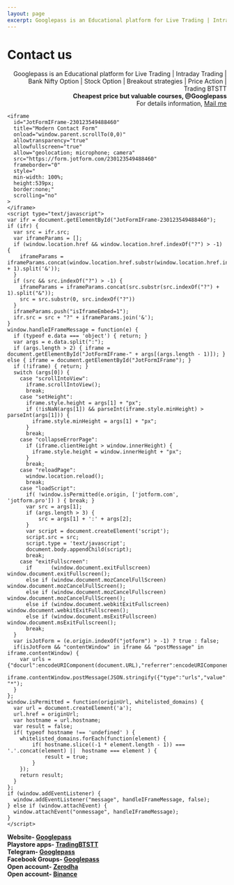 ```yaml
---
layout: page
excerpt: Googlepass is an Educational platform for Live Trading | Intraday Trading | Bank Nifty Option | Stock Option | Breakout strategies | Price Action | Trading BTSTT.
---
```


# Contact us

<p class="message" align="right">
  Googlepass is an Educational platform for Live Trading | Intraday Trading | Bank Nifty Option | Stock Option | Breakout strategies | Price Action | Trading BTSTT<br>
  <b>Cheapest price but valuable courses, @Googlepass</b><br>
  For details information, <a href="mailto:{{site.author.email}}">Mail me</a>
</p>

 
    <iframe
      id="JotFormIFrame-230123549488460"
      title="Modern Contact Form"
      onload="window.parent.scrollTo(0,0)"
      allowtransparency="true"
      allowfullscreen="true"
      allow="geolocation; microphone; camera"
      src="https://form.jotform.com/230123549488460"
      frameborder="0"
      style="
      min-width: 100%;
      height:539px;
      border:none;"
      scrolling="no"
    >
    </iframe>
    <script type="text/javascript">
    var ifr = document.getElementById("JotFormIFrame-230123549488460");
    if (ifr) {
      var src = ifr.src;
      var iframeParams = [];
      if (window.location.href && window.location.href.indexOf("?") > -1) {
        iframeParams = iframeParams.concat(window.location.href.substr(window.location.href.indexOf("?") + 1).split('&'));
      }
      if (src && src.indexOf("?") > -1) {
        iframeParams = iframeParams.concat(src.substr(src.indexOf("?") + 1).split("&"));
        src = src.substr(0, src.indexOf("?"))
      }
      iframeParams.push("isIframeEmbed=1");
      ifr.src = src + "?" + iframeParams.join('&');
    }
    window.handleIFrameMessage = function(e) {
      if (typeof e.data === 'object') { return; }
      var args = e.data.split(":");
      if (args.length > 2) { iframe = document.getElementById("JotFormIFrame-" + args[(args.length - 1)]); } else { iframe = document.getElementById("JotFormIFrame"); }
      if (!iframe) { return; }
      switch (args[0]) {
        case "scrollIntoView":
          iframe.scrollIntoView();
          break;
        case "setHeight":
          iframe.style.height = args[1] + "px";
          if (!isNaN(args[1]) && parseInt(iframe.style.minHeight) > parseInt(args[1])) {
            iframe.style.minHeight = args[1] + "px";
          }
          break;
        case "collapseErrorPage":
          if (iframe.clientHeight > window.innerHeight) {
            iframe.style.height = window.innerHeight + "px";
          }
          break;
        case "reloadPage":
          window.location.reload();
          break;
        case "loadScript":
          if( !window.isPermitted(e.origin, ['jotform.com', 'jotform.pro']) ) { break; }
          var src = args[1];
          if (args.length > 3) {
              src = args[1] + ':' + args[2];
          }
          var script = document.createElement('script');
          script.src = src;
          script.type = 'text/javascript';
          document.body.appendChild(script);
          break;
        case "exitFullscreen":
          if      (window.document.exitFullscreen)        window.document.exitFullscreen();
          else if (window.document.mozCancelFullScreen)   window.document.mozCancelFullScreen();
          else if (window.document.mozCancelFullscreen)   window.document.mozCancelFullScreen();
          else if (window.document.webkitExitFullscreen)  window.document.webkitExitFullscreen();
          else if (window.document.msExitFullscreen)      window.document.msExitFullscreen();
          break;
      }
      var isJotForm = (e.origin.indexOf("jotform") > -1) ? true : false;
      if(isJotForm && "contentWindow" in iframe && "postMessage" in iframe.contentWindow) {
        var urls = {"docurl":encodeURIComponent(document.URL),"referrer":encodeURIComponent(document.referrer)};
        iframe.contentWindow.postMessage(JSON.stringify({"type":"urls","value":urls}), "*");
      }
    };
    window.isPermitted = function(originUrl, whitelisted_domains) {
      var url = document.createElement('a');
      url.href = originUrl;
      var hostname = url.hostname;
      var result = false;
      if( typeof hostname !== 'undefined' ) {
        whitelisted_domains.forEach(function(element) {
            if( hostname.slice((-1 * element.length - 1)) === '.'.concat(element) ||  hostname === element ) {
                result = true;
            }
        });
        return result;
      }
    };
    if (window.addEventListener) {
      window.addEventListener("message", handleIFrameMessage, false);
    } else if (window.attachEvent) {
      window.attachEvent("onmessage", handleIFrameMessage);
    }
    </script>

<p><b>Website- <a href="https://googlepass.net">Googlepass </a><br>
Playstore apps- <a href="https://bit.ly/2XiJbYv">TradingBTSTT </a><br>
Telegram- <a href="https://bit.ly/3JYVjRx">Googlepass </a><br>
Facebook Groups- <a href="https://bit.ly/3K0KE90">Googlepass </a><br>
Open account- <a href="https://bit.ly/2VK6k5F">Zerodha </a><br>
  Open account- <a href="https://bit.ly/3lTl4JZ">Binance </a></b></p>

